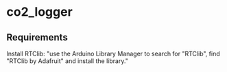 # co2_logger

## Requirements
Install RTClib: "use the Arduino Library Manager to search for "RTClib", find "RTClib by Adafruit" and install the library."